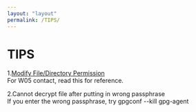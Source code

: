 ```yaml
---
layout: "layout"
permalink: /TIPS/
---
```


# TIPS

1.[Modify File/Directory Permission](https://www.linode.com/docs/guides/modify-file-permissions-with-chmod/)<br>
For W05 contact, read this for reference.

2.Cannot decrypt file after putting in wrong passphrase<br>
If you enter the wrong passphrase, try gpgconf --kill gpg-agent 

